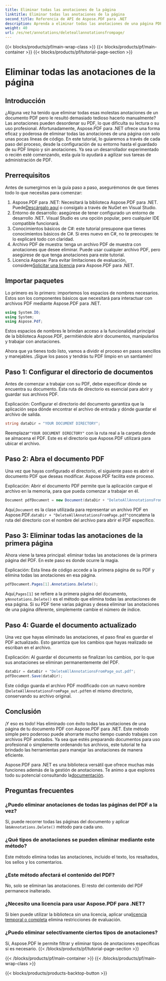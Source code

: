 ```yaml
---
title: Eliminar todas las anotaciones de la página
linktitle: Eliminar todas las anotaciones de la página
second_title: Referencia de API de Aspose.PDF para .NET
description: Aprenda a eliminar todas las anotaciones de una página PDF con Aspose.PDF para .NET. Siga nuestra guía paso a paso para limpiar sus archivos PDF de manera eficiente.
weight: 40
url: /es/net/annotations/deleteallannotationsfrompage/
---
```


{{< blocks/products/pf/main-wrap-class >}}
{{< blocks/products/pf/main-container >}}
{{< blocks/products/pf/tutorial-page-section >}}

# Eliminar todas las anotaciones de la página

## Introducción
¿Alguna vez ha tenido que eliminar todas esas molestas anotaciones de un documento PDF pero le resultó demasiado tedioso hacerlo manualmente? Las anotaciones pueden desordenar su PDF, lo que dificulta su lectura o su uso profesional. Afortunadamente, Aspose.PDF para .NET ofrece una forma eficaz y poderosa de eliminar todas las anotaciones de una página con solo unas pocas líneas de código. En este tutorial, lo guiaremos a través de cada paso del proceso, desde la configuración de su entorno hasta el guardado de su PDF limpio y sin anotaciones. Ya sea un desarrollador experimentado o recién esté comenzando, esta guía lo ayudará a agilizar sus tareas de administración de PDF.

## Prerrequisitos

Antes de sumergirnos en la guía paso a paso, asegurémonos de que tienes todo lo que necesitas para comenzar:

1.  Aspose.PDF para .NET: Necesitará la biblioteca Aspose.PDF para .NET. Puede[Descárgalo aquí](https://releases.aspose.com/pdf/net/) o consígalo a través de NuGet en Visual Studio.
2. Entorno de desarrollo: asegúrese de tener configurado un entorno de desarrollo .NET. Visual Studio es una opción popular, pero cualquier IDE compatible funcionará.
3. Conocimientos básicos de C#: este tutorial presupone que tienes conocimientos básicos de C#. Si eres nuevo en C#, no te preocupes: te lo explicaré todo con claridad.
4. Archivo PDF de muestra: tenga un archivo PDF de muestra con anotaciones que desee eliminar. Puede usar cualquier archivo PDF, pero asegúrese de que tenga anotaciones para este tutorial.
5.  Licencia Aspose: Para evitar limitaciones de evaluación, considere[Solicitar una licencia](https://purchase.aspose.com/temporary-license/) para Aspose.PDF para .NET.

## Importar paquetes

Lo primero es lo primero: importemos los espacios de nombres necesarios. Estos son los componentes básicos que necesitará para interactuar con archivos PDF mediante Aspose.PDF para .NET.

```csharp
using System.IO;
using System;
using Aspose.Pdf;
```

Estos espacios de nombres le brindan acceso a la funcionalidad principal de la biblioteca Aspose.PDF, permitiéndole abrir documentos, manipularlos y trabajar con anotaciones.

Ahora que ya tienes todo listo, vamos a dividir el proceso en pasos sencillos y manejables. ¡Sigue los pasos y tendrás tu PDF limpio en un santiamén!

## Paso 1: Configurar el directorio de documentos

Antes de comenzar a trabajar con su PDF, debe especificar dónde se encuentra su documento. Esta ruta de directorio es esencial para abrir y guardar sus archivos PDF.

Explicación: Configurar el directorio del documento garantiza que la aplicación sepa dónde encontrar el archivo de entrada y dónde guardar el archivo de salida.

```csharp
string dataDir = "YOUR DOCUMENT DIRECTORY";
```

 Reemplazar`"YOUR DOCUMENT DIRECTORY"` con la ruta real a la carpeta donde se almacena el PDF. Este es el directorio que Aspose.PDF utilizará para ubicar el archivo.

## Paso 2: Abra el documento PDF

Una vez que hayas configurado el directorio, el siguiente paso es abrir el documento PDF que deseas modificar. Aspose.PDF facilita este proceso.

Explicación: Abrir el documento PDF permite que la aplicación cargue el archivo en la memoria, para que pueda comenzar a trabajar en él.

```csharp
Document pdfDocument = new Document(dataDir + "DeleteAllAnnotationsFromPage.pdf");
```

 Aquí,`Document` es la clase utilizada para representar un archivo PDF en Aspose.PDF.`dataDir + "DeleteAllAnnotationsFromPage.pdf"`concatena la ruta del directorio con el nombre del archivo para abrir el PDF específico.

## Paso 3: Eliminar todas las anotaciones de la primera página

Ahora viene la tarea principal: eliminar todas las anotaciones de la primera página del PDF. En este paso es donde ocurre la magia.

Explicación: Esta línea de código accede a la primera página de su PDF y elimina todas las anotaciones en esa página.

```csharp
pdfDocument.Pages[1].Annotations.Delete();
```

 Aquí,`Pages[1]` se refiere a la primera página del documento, y`Annotations.Delete()` es el método que elimina todas las anotaciones de esa página. Si su PDF tiene varias páginas y desea eliminar las anotaciones de una página diferente, simplemente cambie el número de índice.

## Paso 4: Guarde el documento actualizado

Una vez que hayas eliminado las anotaciones, el paso final es guardar el PDF actualizado. Esto garantiza que los cambios que hayas realizado se escriban en el archivo.

Explicación: Al guardar el documento se finalizan los cambios, por lo que sus anotaciones se eliminan permanentemente del PDF.

```csharp
dataDir = dataDir + "DeleteAllAnnotationsFromPage_out.pdf";
pdfDocument.Save(dataDir);
```

Este código guarda el archivo PDF modificado con un nuevo nombre (`DeleteAllAnnotationsFromPage_out.pdf`en el mismo directorio, conservando su archivo original.

## Conclusión

¡Y eso es todo! Has eliminado con éxito todas las anotaciones de una página de tu documento PDF con Aspose.PDF para .NET. Este método simple pero poderoso puede ahorrarte mucho tiempo cuando trabajes con archivos PDF anotados. Ya sea que estés preparando documentos para uso profesional o simplemente ordenando tus archivos, este tutorial te ha brindado las herramientas para manejar las anotaciones de manera eficiente.

 Aspose.PDF para .NET es una biblioteca versátil que ofrece muchas más funciones además de la gestión de anotaciones. Te animo a que explores todo su potencial consultando la[documentación](https://reference.aspose.com/pdf/net/).

## Preguntas frecuentes

### ¿Puedo eliminar anotaciones de todas las páginas del PDF a la vez?
 Sí, puede recorrer todas las páginas del documento y aplicar las`Annotations.Delete()` método para cada uno.

### ¿Qué tipos de anotaciones se pueden eliminar mediante este método?
Este método elimina todas las anotaciones, incluido el texto, los resaltados, los sellos y los comentarios.

### ¿Este método afectará el contenido del PDF?
No, solo se eliminan las anotaciones. El resto del contenido del PDF permanece inalterado.

### ¿Necesito una licencia para usar Aspose.PDF para .NET?
 Si bien puede utilizar la biblioteca sin una licencia, aplicar una[licencia temporal o completa](https://purchase.aspose.com/temporary-license/) elimina restricciones de evaluación.

### ¿Puedo eliminar selectivamente ciertos tipos de anotaciones?
Sí, Aspose.PDF le permite filtrar y eliminar tipos de anotaciones específicas si es necesario.
{{< /blocks/products/pf/tutorial-page-section >}}

{{< /blocks/products/pf/main-container >}}
{{< /blocks/products/pf/main-wrap-class >}}

{{< blocks/products/products-backtop-button >}}
